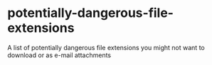 # potentially-dangerous-file-extensions
A list of potentially dangerous file extensions you might not want to download or as e-mail attachments
